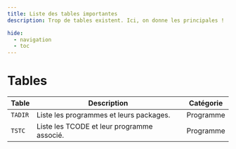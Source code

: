 ```yaml
---
title: Liste des tables importantes
description: Trop de tables existent. Ici, on donne les principales !

hide:
  - navigation
  - toc
---
```


# Tables

| Table      | Description                          | Catégorie |
| ----------- | ------------------------------------ | ---- |
| `TADIR`       | Liste les programmes et leurs packages.  | Programme |
| `TSTC`       | Liste les TCODE et leur programme associé.  | Programme |